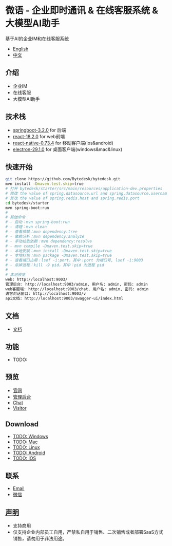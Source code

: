 <!--
 * @Author: jackning 270580156@qq.com
 * @Date: 2024-01-29 16:43:44
 * @LastEditors: jack ning github@bytedesk.com
 * @LastEditTime: 2024-03-29 22:31:13
 * @Description: bytedesk.com https://github.com/Bytedesk/bytedesk
 *   Please be aware of the BSL license restrictions before installing Bytedesk IM –
 *  selling, reselling, or hosting Bytedesk IM as a service is a breach of the terms and automatically terminates your rights under the license.
 *  仅支持企业内部员工自用，严禁用于销售、二次销售或者部署SaaS方式销售
 *  Business Source License 1.1: https://github.com/Bytedesk/bytedesk/blob/main/LICENSE
 *  contact: 270580156@qq.com
 *  联系：270580156@qq.com
 * Copyright (c) 2024 by bytedesk.com, All Rights Reserved.
-->

# 微语 - 企业即时通讯 & 在线客服系统 & 大模型AI助手

基于AI的企业IM和在线客服系统

- [English](./README.md)
- [中文](./README.zh.md)

## 介绍

- 企业IM
- 在线客服
- 大模型AI助手

## 技术栈

- [springboot-3.2.0](https://spring.io/projects/spring-boot) for 后端
- [react-18.2.0](https://reactjs.org/) for web前端
- [react-native-0.73.4](https://reactnative.dev/) for 移动客户端(ios&android)
- [electron-29.1.0](https://www.electronjs.org/) for 桌面客户端(windows&mac&linux)

## 快速开始

```bash
git clone https://github.com/Bytedesk/bytedesk.git
mvn install -Dmaven.test.skip=true
# 打开 bytedesk/starter/src/main/resources/application-dev.properties
# 修改 the value of spring.datasource.url and spring.datasource.username and spring.datasource.password
# 修改 the value of spring.redis.host and spring.redis.port
cd bytedesk/starter
mvn spring-boot:run
# 
# 其他命令
# - 启动：mvn spring-boot:run
# - 清理：mvn clean
# - 查看依赖：mvn dependency:tree
# - 依赖分析：mvn dependency:analyze
# - 手动拉取依赖：mvn dependency:resolve
# - mvn compile -Dmaven.test.skip=true
# - 本地安装：mvn install -Dmaven.test.skip=true
# - 本地打包：mvn package -Dmaven.test.skip=true
# - 查看端口占用：lsof -i:port，其中：port 为端口号, lsof -i:9003
# - 杀掉进程：kill -9 pid，其中：pid 为进程 pid
# 
# 本地预览
web: http://localhost:9003/
管理后台: http://localhost:9003/admin, 用户名: admin, 密码: admin
web客服端: http://localhost:9003/chat, 用户名: admin, 密码: admin
访客对话窗口: http://localhost:9003/v
api文档: http://localhost:9003/swagger-ui/index.html
```

## 文档

- [文档](https://www.weiyuai.cn/docs/)

## 功能

- TODO:

## 预览

- [官网](https://www.weiyuai.cn/)
- [管理后台](https://www.weiyuai.cn/admin)
- [Chat](https://www.weiyuai.cn/chat)
- [Visitor](https://www.weiyuai.cn/v)

## Download

- [TODO: Windows](https://www.weiyuai.cn/download.html)
- [TODO: Mac](https://www.weiyuai.cn/download.html)
- [TODO: Linux](https://www.weiyuai.cn/download.html)
- [TODO: Android](https://www.weiyuai.cn/download.html)
- [TODO: IOS](https://www.weiyuai.cn/download.html)

## 联系

- [Email](mailto:270580156@qq.com)
- [微信](./wechat.png)

## [声明](https://www.weiyuai.cn/)

- 支持商用
- 仅支持企业内部员工自用，严禁私自用于销售、二次销售或者部署SaaS方式销售，请勿用于非法用途。
